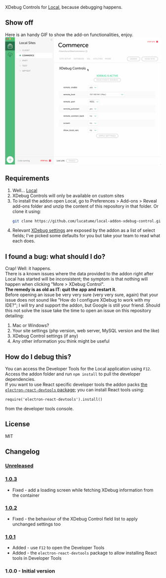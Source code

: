 XDebug Controls for [Local][0475-0001], because debugging happens.

## Show off
Here is an handy GIF to show the add-on functionalities, enjoy.
![Version 1 demo](/doc/images/version-1-demo.gif?raw=true "Version 1 demo")

## Requirements
1. Well... [Local][0475-0001]
2. XDebug Controls will only be available on custom sites
3. To install the addon open Local, go to Preferences > Add-ons > Reveal add-ons folder and unzip the content of this repository in that folder. Or clone it using:
	```bash
 	git clone https://github.com/lucatume/local-addon-xdebug-control.git
	```
4. Relevant [XDebug settings][0475-0002] are exposed by the addon as a list of select fields; I've picked some defaults for you but take your team to read what each does.

## I found a bug: what should I do?
Crap! Well: it happens.  
There is a known issues where the data provided to the addon right after Local has started will be inconsistent; the symptom is that nothing will happen when clicking "More > XDebug Control".  
**The remedy is as old as IT: quit the app and restart it**.  
Before opening an issue be very very sure (very very sure, again) that your issue does not sound like "How do I configure XDebug to work with my IDE?"; I will try and support the addon, but Google is still your friend.
Should this not solve the issue take the time to open an issue on this repository detailing:

1. Mac or Windows?
2. Your site settings (php version, web server, MySQL version and the like)
3. XDebug Control settings (if any)
4. Any other information you think might be useful

## How do I debug this?
You can access the Developer Tools for the Local application using `F12`.  
Access the addon folder and run `npm install` to pull the developer dependencies.  
If you want to use React specific developer tools the addon packs [the `electron-react-devtools` package](https://github.com/firejune/electron-react-devtools); you can install React tools using:
```
require('electron-react-devtools').install()
```
from the developer tools console.  

## License
MIT

## Changelog
### [Unreleased][unreleased]

### [1.0.3][1.0.3]
* Fixed - add a loading screen while fetching XDebug information from the container

### [1.0.2][1.0.2]
* Fixed - the behaviour of the XDebug Control field list to apply unchanged settings too

### [1.0.1][1.0.1]
* Added - use `F12` to open the Developer Tools
* Added - the `electron-react-devtools` package to allow installing React tools in Developer Tools

### 1.0.0 - Initial version

[unreleased]: https://github.com/lucatume/local-addon-xdebug-control/compare/1.0.3...HEAD 
[1.0.3]: https://github.com/lucatume/local-addon-xdebug-control/compare/1.0.2...1.0.3
[1.0.2]: https://github.com/lucatume/local-addon-xdebug-control/compare/1.0.1...1.0.2
[1.0.1]: https://github.com/lucatume/local-addon-xdebug-control/compare/1.0.0...1.0.1

[0475-0001]: https://local.getflywheel.com/
[0475-0002]: https://xdebug.org/docs/all_settings
